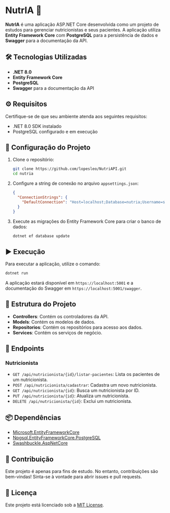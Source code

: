 ﻿# NutrIA 🥗

**NutrIA** é uma aplicação ASP.NET Core desenvolvida como um projeto de estudos para gerenciar nutricionistas e seus pacientes. A aplicação utiliza **Entity Framework Core** com **PostgreSQL** para a persistência de dados e **Swagger** para a documentação da API.

## 🛠️ Tecnologias Utilizadas

- **.NET 8.0**
- **Entity Framework Core**
- **PostgreSQL**
- **Swagger** para a documentação da API

## ⚙️ Requisitos

Certifique-se de que seu ambiente atenda aos seguintes requisitos:

- .NET 8.0 SDK instalado
- PostgreSQL configurado e em execução

## 🚀 Configuração do Projeto

1. Clone o repositório:

   ```bash
   git clone https://github.com/lopesleo/NutriAPI.git
   cd nutria
   ```

2. Configure a string de conexão no arquivo `appsettings.json`:

   ```json
   {
     "ConnectionStrings": {
       "DefaultConnection": "Host=localhost;Database=nutria;Username=seu-usuario;Password=sua-senha"
     }
   }
   ```

3. Execute as migrações do Entity Framework Core para criar o banco de dados:

   ```bash
   dotnet ef database update
   ```

## ▶️ Execução

Para executar a aplicação, utilize o comando:

   ```bash
   dotnet run
   ```

A aplicação estará disponível em `https://localhost:5001` e a documentação do Swagger em `https://localhost:5001/swagger`.

## 📂 Estrutura do Projeto

- **Controllers**: Contém os controladores da API.
- **Models**: Contém os modelos de dados.
- **Repositorios**: Contém os repositórios para acesso aos dados.
- **Services**: Contém os serviços de negócio.

## 🔗 Endpoints

### Nutricionista

- `GET /api/nutricionista/{id}/listar-pacientes`: Lista os pacientes de um nutricionista.
- `POST /api/nutricionista/cadastrar`: Cadastra um novo nutricionista.
- `GET /api/nutricionista/{id}`: Busca um nutricionista por ID.
- `PUT /api/nutricionista/{id}`: Atualiza um nutricionista.
- `DELETE /api/nutricionista/{id}`: Exclui um nutricionista.

## 📦 Dependências

- [Microsoft.EntityFrameworkCore](https://www.nuget.org/packages/Microsoft.EntityFrameworkCore/)
- [Npgsql.EntityFrameworkCore.PostgreSQL](https://www.nuget.org/packages/Npgsql.EntityFrameworkCore.PostgreSQL/)
- [Swashbuckle.AspNetCore](https://www.nuget.org/packages/Swashbuckle.AspNetCore/)

## 🤝 Contribuição

Este projeto é apenas para fins de estudo. No entanto, contribuições são bem-vindas! Sinta-se à vontade para abrir issues e pull requests.

## 📜 Licença

Este projeto está licenciado sob a [MIT License](LICENSE).

